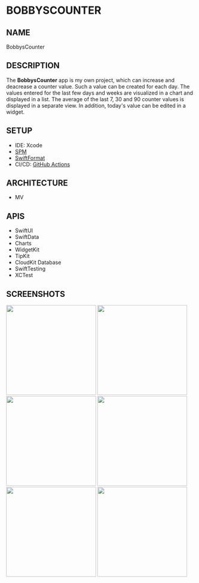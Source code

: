 # BOBBYSCOUNTER

## NAME
BobbysCounter

## DESCRIPTION
The **BobbysCounter** app is my own project, which can increase and deacrease a counter value. Such a value can be created for each day. The values entered for the last few days and weeks are visualized in a chart and displayed in a list. The average of the last 7, 30 and 90 counter values is displayed in a separate view. In addition, today's value can be edited in a widget.

## SETUP
- IDE: Xcode
- [SPM](https://github.com/swiftlang/swift-package-manager)
- [SwiftFormat](https://github.com/nicklockwood/SwiftFormat)
- CI/CD: [GitHub Actions](https://docs.github.com/en/actions)

## ARCHITECTURE
- MV

## APIS
- SwiftUI
- SwiftData
- Charts
- WidgetKit
- TipKit
- CloudKit Database
- SwiftTesting
- XCTest

## SCREENSHOTS
<img width="240" src="https://github.com/user-attachments/assets/7206f8ba-f413-4e4e-9883-9f79f800e912#gh-light-mode-only">
<img width="240" src="https://github.com/user-attachments/assets/1b09ad4f-a33e-496b-b152-b9fcef70c495#gh-dark-mode-only">
<img width="240" src="https://github.com/user-attachments/assets/5fb06ccf-4062-4448-912b-f87f42ed6338#gh-light-mode-only">
<img width="240" src="https://github.com/user-attachments/assets/e3708ae8-ddeb-42d0-83d5-c27392fb552a#gh-dark-mode-only">
<img width="240" src="https://github.com/user-attachments/assets/cb3955d9-003d-4abe-a531-c6c8fac54501#gh-light-mode-only">
<img width="240" src="https://github.com/user-attachments/assets/e908f86d-d6ef-4d16-b80d-f98bd723a46c#gh-dark-mode-only">
